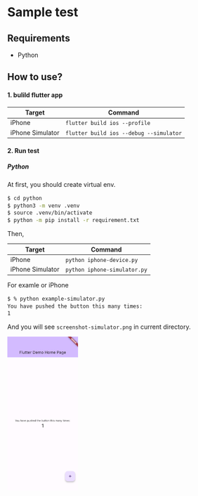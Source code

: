 # Sample test

## Requirements

* Python

## How to use?

#### 1. bulild flutter app

|Target|Command|
|---|---|
|iPhone|`flutter build ios --profile`|
|iPhone Simulator|`flutter build ios --debug --simulator`|

#### 2. Run test

##### Python

At first, you should create virtual env.

````sh
$ cd python
$ python3 -m venv .venv
$ source .venv/bin/activate
$ python -m pip install -r requirement.txt
````

Then,

|Target|Command|
|---|---|
|iPhone|`python iphone-device.py`|
|iPhone Simulator|`python iphone-simulator.py`|


For examle or iPhone

````sh
$ % python example-simulator.py 
You have pushed the button this many times:
1
````

And you will see `screenshot-simulator.png` in current directory.

<img src="./images/python-screenshot-simulator.png" height="350" />